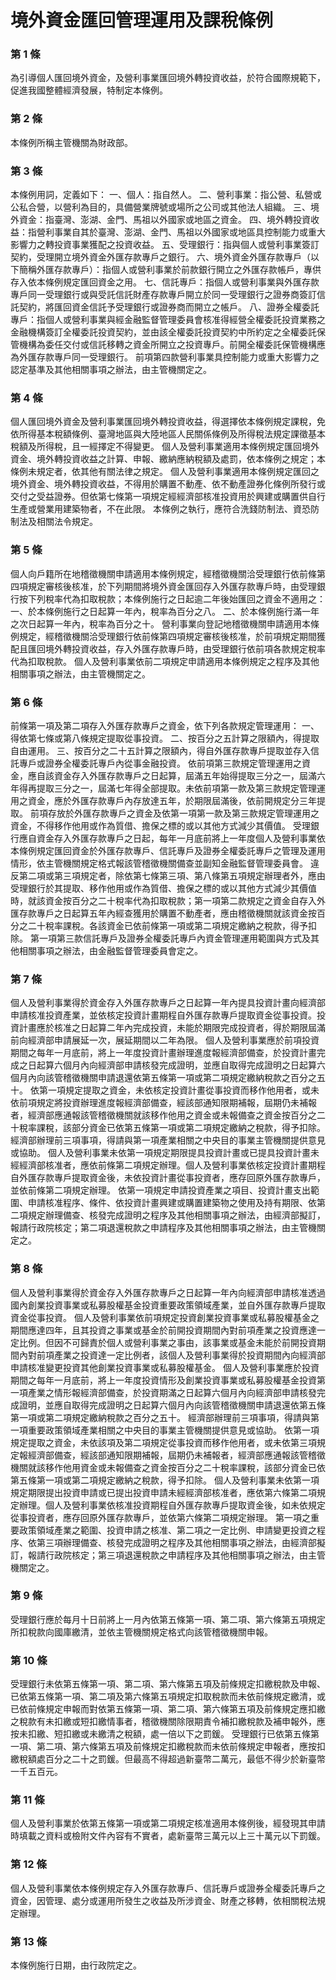 # 境外資金匯回管理運用及課稅條例

### 第 1 條

為引導個人匯回境外資金，及營利事業匯回境外轉投資收益，於符合國際規範下，促進我國整體經濟發展，特制定本條例。

### 第 2 條

本條例所稱主管機關為財政部。

### 第 3 條

本條例用詞，定義如下：
一、個人：指自然人。
二、營利事業：指公營、私營或公私合營，以營利為目的，具備營業牌號或場所之公司或其他法人組織。
三、境外資金：指臺灣、澎湖、金門、馬祖以外國家或地區之資金。
四、境外轉投資收益：指營利事業自其於臺灣、澎湖、金門、馬祖以外國家或地區具控制能力或重大影響力之轉投資事業獲配之投資收益。
五、受理銀行：指與個人或營利事業簽訂契約，受理開立境外資金外匯存款專戶之銀行。
六、境外資金外匯存款專戶（以下簡稱外匯存款專戶）：指個人或營利事業於前款銀行開立之外匯存款帳戶，專供存入依本條例規定匯回資金之用。
七、信託專戶：指個人或營利事業與外匯存款專戶同一受理銀行或與受託信託財產存款專戶開立於同一受理銀行之證券商簽訂信託契約，將匯回資金信託予受理銀行或證券商而開立之帳戶。
八、證券全權委託專戶：指個人或營利事業與經金融監督管理委員會核准得經營全權委託投資業務之金融機構簽訂全權委託投資契約，並由該全權委託投資契約中所約定之全權委託保管機構為委任交付或信託移轉之資金所開立之投資專戶。前開全權委託保管機構應為外匯存款專戶同一受理銀行。
前項第四款營利事業具控制能力或重大影響力之認定基準及其他相關事項之辦法，由主管機關定之。

### 第 4 條

個人匯回境外資金及營利事業匯回境外轉投資收益，得選擇依本條例規定課稅，免依所得基本稅額條例、臺灣地區與大陸地區人民關係條例及所得稅法規定課徵基本稅額及所得稅，且一經擇定不得變更。
個人及營利事業適用本條例規定匯回境外資金、境外轉投資收益之計算、申報、繳納應納稅額及處罰，依本條例之規定；本條例未規定者，依其他有關法律之規定。
個人及營利事業適用本條例規定匯回之境外資金、境外轉投資收益，不得用於購置不動產、依不動產證券化條例所發行或交付之受益證券。但依第七條第一項規定經經濟部核准投資用於興建或購置供自行生產或營業用建築物者，不在此限。
本條例之執行，應符合洗錢防制法、資恐防制法及相關法令規定。

### 第 5 條

個人向戶籍所在地稽徵機關申請適用本條例規定，經稽徵機關洽受理銀行依前條第四項規定審核後核准，於下列期間將境外資金匯回存入外匯存款專戶時，由受理銀行按下列稅率代為扣取稅款；本條例施行之日起逾二年後始匯回之資金不適用之：
一、於本條例施行之日起算一年內，稅率為百分之八。
二、於本條例施行滿一年之次日起算一年內，稅率為百分之十。
營利事業向登記地稽徵機關申請適用本條例規定，經稽徵機關洽受理銀行依前條第四項規定審核後核准，於前項規定期間獲配且匯回境外轉投資收益，存入外匯存款專戶時，由受理銀行依前項各款規定稅率代為扣取稅款。
個人及營利事業依前二項規定申請適用本條例規定之程序及其他相關事項之辦法，由主管機關定之。

### 第 6 條

前條第一項及第二項存入外匯存款專戶之資金，依下列各款規定管理運用：
一、得依第七條或第八條規定提取從事投資。
二、按百分之五計算之限額內，得提取自由運用。
三、按百分之二十五計算之限額內，得自外匯存款專戶提取並存入信託專戶或證券全權委託專戶內從事金融投資。
依前項第三款規定管理運用之資金，應自該資金存入外匯存款專戶之日起算，屆滿五年始得提取三分之一，屆滿六年得再提取三分之一，屆滿七年得全部提取。未依前項第一款及第三款規定管理運用之資金，應於外匯存款專戶內存放達五年，於期限屆滿後，依前開規定分三年提取。
前項存放於外匯存款專戶之資金及依第一項第一款及第三款規定管理運用之資金，不得移作他用或作為質借、擔保之標的或以其他方式減少其價值。
受理銀行應自資金存入外匯存款專戶之日起，每年一月底前將上一年度個人及營利事業依本條例規定匯回資金於外匯存款專戶、信託專戶及證券全權委託專戶之管理及運用情形，依主管機關規定格式報該管稽徵機關備查並副知金融監督管理委員會。
違反第二項或第三項規定者，除依第七條第三項、第八條第五項規定辦理者外，應由受理銀行於其提取、移作他用或作為質借、擔保之標的或以其他方式減少其價值時，就該資金按百分之二十稅率代為扣取稅款；第一項第二款規定之資金自存入外匯存款專戶之日起算五年內經查獲用於購置不動產者，應由稽徵機關就該資金按百分之二十稅率課稅。各該資金已依前條第一項或第二項規定繳納之稅款，得予扣除。
第一項第三款信託專戶及證券全權委託專戶內資金管理運用範圍與方式及其他相關事項之辦法，由金融監督管理委員會定之。

### 第 7 條

個人及營利事業得於資金存入外匯存款專戶之日起算一年內提具投資計畫向經濟部申請核准投資產業，並依核定投資計畫期程自外匯存款專戶提取資金從事投資。投資計畫應於核准之日起算二年內完成投資，未能於期限完成投資者，得於期限屆滿前向經濟部申請展延一次，展延期間以二年為限。
個人及營利事業應於前項投資期間之每年一月底前，將上一年度投資計畫辦理進度報經濟部備查，於投資計畫完成之日起算六個月內向經濟部申請核發完成證明，並應自取得完成證明之日起算六個月內向該管稽徵機關申請退還依第五條第一項或第二項規定繳納稅款之百分之五十。
依第一項規定提取之資金，未依核定投資計畫從事投資而移作他用者，或未依前項規定將投資辦理進度報經濟部備查，經該部通知限期補報，屆期仍未補報者，經濟部應通報該管稽徵機關就該移作他用之資金或未報備查之資金按百分之二十稅率課稅，該部分資金已依第五條第一項或第二項規定繳納之稅款，得予扣除。
經濟部辦理前三項事項，得請與第一項產業相關之中央目的事業主管機關提供意見或協助。
個人及營利事業未依第一項規定期限提具投資計畫或已提具投資計畫未經經濟部核准者，應依前條第二項規定辦理。個人及營利事業依核定投資計畫期程自外匯存款專戶提取資金後，未依投資計畫從事投資者，應存回原外匯存款專戶，並依前條第二項規定辦理。
依第一項規定申請投資產業之項目、投資計畫支出範圍、申請核准程序、條件、依投資計畫興建或購置建築物之使用及持有期限、依第二項規定辦理備查、核發完成證明之程序及其他相關事項之辦法，由經濟部擬訂，報請行政院核定；第二項退還稅款之申請程序及其他相關事項之辦法，由主管機關定之。

### 第 8 條

個人及營利事業得於資金存入外匯存款專戶之日起算一年內向經濟部申請核准透過國內創業投資事業或私募股權基金投資重要政策領域產業，並自外匯存款專戶提取資金從事投資。
個人及營利事業依前項規定投資創業投資事業或私募股權基金之期間應達四年，且其投資之事業或基金於前開投資期間內對前項產業之投資應達一定比例。但因不可歸責於個人或營利事業之事由，該事業或基金未能於前開投資期間內對前項產業之投資達一定比例者，該個人及營利事業得於投資期間內向經濟部申請核准變更投資其他創業投資事業或私募股權基金。
個人及營利事業應於投資期間之每年一月底前，將上一年度投資情形及創業投資事業或私募股權基金投資第一項產業之情形報經濟部備查，於投資期滿之日起算六個月內向經濟部申請核發完成證明，並應自取得完成證明之日起算六個月內向該管稽徵機關申請退還依第五條第一項或第二項規定繳納稅款之百分之五十。
經濟部辦理前三項事項，得請與第一項重要政策領域產業相關之中央目的事業主管機關提供意見或協助。
依第一項規定提取之資金，未依該項及第二項規定從事投資而移作他用者，或未依第三項規定報經濟部備查，經該部通知限期補報，屆期仍未補報者，經濟部應通報該管稽徵機關就該移作他用資金或未報備查之資金按百分之二十稅率課稅，該部分資金已依第五條第一項或第二項規定繳納之稅款，得予扣除。
個人及營利事業未依第一項規定期限提出投資申請或已提出投資申請未經經濟部核准者，應依第六條第二項規定辦理。個人及營利事業依核准投資期程自外匯存款專戶提取資金後，如未依規定從事投資者，應存回原外匯存款專戶，並依第六條第二項規定辦理。
第一項之重要政策領域產業之範圍、投資申請之核准、第二項之一定比例、申請變更投資之程序、依第三項辦理備查、核發完成證明之程序及其他相關事項之辦法，由經濟部擬訂，報請行政院核定；第三項退還稅款之申請程序及其他相關事項之辦法，由主管機關定之。

### 第 9 條

受理銀行應於每月十日前將上一月內依第五條第一項、第二項、第六條第五項規定所扣稅款向國庫繳清，並依主管機關規定格式向該管稽徵機關申報。

### 第 10 條

受理銀行未依第五條第一項、第二項、第六條第五項及前條規定扣繳稅款及申報、已依第五條第一項、第二項及第六條第五項規定扣取稅款而未依前條規定繳清，或已依前條規定申報而對依第五條第一項、第二項、第六條第五項及前條規定應扣繳之稅款有未扣繳或短扣繳情事者，稽徵機關除限期責令補扣繳稅款及補申報外，應按未扣繳、短扣繳或未繳清之稅額，處一倍以下之罰鍰。
受理銀行已依第五條第一項、第二項、第六條第五項及前條規定扣繳稅款而未依前條規定申報者，應按扣繳稅額處百分之二十之罰鍰。但最高不得超過新臺幣二萬元，最低不得少於新臺幣一千五百元。

### 第 11 條

個人及營利事業於依第五條第一項或第二項規定核准適用本條例後，經發現其申請時填載之資料或檢附文件內容有不實者，處新臺幣三萬元以上三十萬元以下罰鍰。

### 第 12 條

個人及營利事業依本條例規定存入外匯存款專戶、信託專戶或證券全權委託專戶之資金，因管理、處分或運用所發生之收益及所涉資金、財產之移轉，依相關稅法規定辦理。

### 第 13 條

本條例施行日期，由行政院定之。
